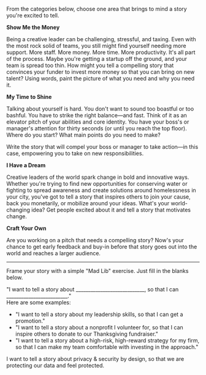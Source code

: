 
From the categories below, choose one area that brings to mind a story you're excited to tell.

**Show Me the Money**

Being a creative leader can be challenging, stressful, and taxing. Even with the most rock solid of teams, you still might find yourself needing more support. More staff. More money. More time. More productivity. It's all part of the process. Maybe you're getting a startup off the ground, and your team is spread too thin. How might you tell a compelling story that convinces your funder to invest more money so that you can bring on new talent? Using words, paint the picture of what you need and why you need it.

**My Time to Shine**

Talking about yourself is hard. You don't want to sound too boastful or too bashful. You have to strike the right balance—and fast. Think of it as an elevator pitch of your abilities and core identity. You have your boss's or manager's attention for thirty seconds (or until you reach the top floor). Where do you start? What main points do you need to make?

Write the story that will compel your boss or manager to take action—in this case, empowering you to take on new responsibilities.

**I Have a Dream**

Creative leaders of the world spark change in bold and innovative ways. Whether you're trying to find new opportunities for conserving water or fighting to spread awareness and create solutions around homelessness in your city, you've got to tell a story that inspires others to join your cause, back you monetarily, or mobilize around your ideas. What's your world-changing idea? Get people excited about it and tell a story that motivates change.

**Craft Your Own**

Are you working on a pitch that needs a compelling story? Now's your chance to get early feedback and buy-in before that story goes out into the world and reaches a larger audience.


---

Frame your story with a simple "Mad Lib" exercise. Just fill in the blanks below.
  
"I want to tell a story about ____________________________, so that I can _________________________."  
Here are some examples:  

- "I want to tell a story about my leadership skills, so that I can get a promotion."
- "I want to tell a story about a nonprofit I volunteer for, so that I can inspire others to donate to our Thanksgiving fundraiser."
- "I want to tell a story about a high-risk, high-reward strategy for my firm, so that I can make my team comfortable with investing in the approach."


I want to tell a story about privacy & security by design, so that we are protecting our data and feel protected.

